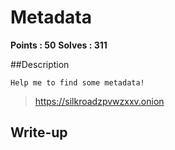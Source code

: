 # Metadata

**Points : 50**
**Solves : 311**

##Description

	Help me to find some metadata!

>https://silkroadzpvwzxxv.onion

## Write-up

